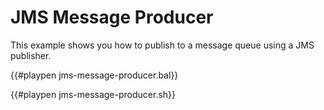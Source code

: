 # JMS Message Producer

This example shows you how to publish to a message queue using a JMS publisher.

{{#playpen jms-message-producer.bal}}

{{#playpen jms-message-producer.sh}}
